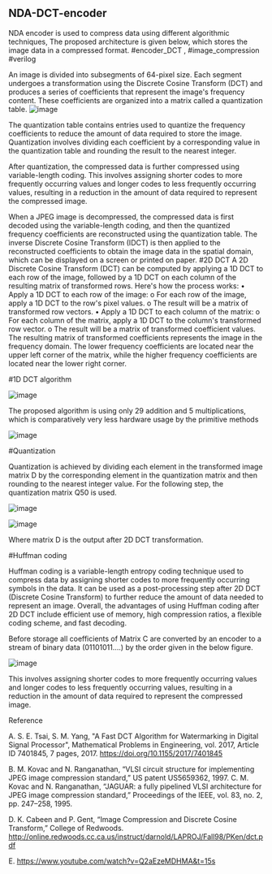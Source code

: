 ## NDA-DCT-encoder
NDA encoder is used to compress data using different algorithmic techniques, The proposed architecture is given below, which stores the image data in a compressed format. #encoder_DCT , #image_compression #verilog

An image is divided into subsegments of 64-pixel size. Each segment undergoes a transformation using the Discrete Cosine Transform (DCT) and produces a series of coefficients that represent the image's frequency content. These coefficients are organized into a matrix called a quantization table.
 ![image](https://user-images.githubusercontent.com/130048247/234757848-f2931d53-57b8-44d8-be79-dc447e77fca8.png)

The quantization table contains entries used to quantize the frequency coefficients to reduce the amount of data required to store the image. Quantization involves dividing each coefficient by a corresponding value in the quantization table and rounding the result to the nearest integer.

After quantization, the compressed data is further compressed using variable-length coding. This involves assigning shorter codes to more frequently occurring values and longer codes to less frequently occurring values, resulting in a reduction in the amount of data required to represent the compressed image.

When a JPEG image is decompressed, the compressed data is first decoded using the variable-length coding, and then the quantized frequency coefficients are reconstructed using the quantization table. The inverse Discrete Cosine Transform (IDCT) is then applied to the reconstructed coefficients to obtain the image data in the spatial domain, which can be displayed on a screen or printed on paper.
#2D DCT 
A 2D Discrete Cosine Transform (DCT) can be computed by applying a 1D DCT to each row of the image, followed by a 1D DCT on each column of the resulting matrix of transformed rows. 
Here's how the process works:
•	Apply a 1D DCT to each row of the image:
o	For each row of the image, apply a 1D DCT to the row's pixel values.
o	The result will be a matrix of transformed row vectors.
•	Apply a 1D DCT to each column of the matrix:
o	For each column of the matrix, apply a 1D DCT to the column's transformed row vector.
o	The result will be a matrix of transformed coefficient values.
The resulting matrix of transformed coefficients represents the image in the frequency domain. The lower frequency coefficients are located near the upper left corner of the matrix, while the higher frequency coefficients are located near the lower right corner.




















#1D  DCT algorithm

![image](https://user-images.githubusercontent.com/130048247/234757889-3447f3e6-1d2c-48f7-9219-c3eee2999f9d.png)


The proposed algorithm is using only 29 addition and 5 multiplications, which is comparatively very less hardware usage by the primitive methods

 ![image](https://user-images.githubusercontent.com/130048247/234757902-375e05aa-0c0f-4669-b064-e0472b2db0fb.png)










#Quantization 

Quantization is achieved by dividing each element in the transformed image matrix D by the corresponding element in the quantization matrix and then rounding to the nearest integer value. For the following step, the quantization matrix Q50 is used.


![image](https://user-images.githubusercontent.com/130048247/234757924-4d32a52d-2ff0-4ebc-b252-996b3803f9df.png)



![image](https://user-images.githubusercontent.com/130048247/234757936-1136a589-6176-483e-8f17-773aab4364ed.png)


 
Where matrix D is the output after 2D DCT transformation. 


#Huffman coding



Huffman coding is a variable-length entropy coding technique used to compress data by assigning shorter codes to more frequently occurring symbols in the data. It can be used as a post-processing step after 2D DCT (Discrete Cosine Transform) to further reduce the amount of data needed to represent an image.
Overall, the advantages of using Huffman coding after 2D DCT include efficient use of memory, high compression ratios, a flexible coding scheme, and fast decoding.



Before storage all coefficients of  Matrix C are converted by an encoder to a stream of binary data (01101011….) by the order given in the below figure.




![image](https://user-images.githubusercontent.com/130048247/234757966-e937b7ae-5ca2-4ea6-9ce4-bdc4db78123f.png)


 



This involves assigning shorter codes to more frequently occurring values and longer codes to less frequently occurring values, resulting in a reduction in the amount of data required to represent the compressed image.

Reference

A.	S. E. Tsai, S. M. Yang, "A Fast DCT Algorithm for Watermarking in Digital Signal Processor", Mathematical Problems in Engineering, vol. 2017, Article ID 7401845, 7 pages, 2017. https://doi.org/10.1155/2017/7401845

B.	M. Kovac and N. Ranganathan, “VLSI circuit structure for implementing JPEG image compression standard,” US patent US5659362, 1997.
C.	M. Kovac and N. Ranganathan, “JAGUAR: a fully pipelined VLSI architecture for JPEG image compression standard,” Proceedings of the IEEE, vol.
83, no. 2, pp. 247–258, 1995.

D.	K. Cabeen and P. Gent, “Image Compression and Discrete Cosine Transform,” College of Redwoods. http://online.redwoods.cc.ca.us/instruct/darnold/LAPROJ/Fall98/PKen/dct.pdf

E.	https://www.youtube.com/watch?v=Q2aEzeMDHMA&t=15s

